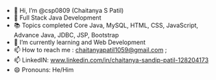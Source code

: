 - 👋 Hi, I’m @csp0809 (Chaitanya S Patil)
- 👀 Full Stack Java Development
- 📚 Topics completed Core Java, MySQL, HTML, CSS, JavaScript, Advance Java, JDBC, JSP, Bootstrap
- 🌱 I’m currently learning  and Web Development
- 📫 How to reach me : chaitanyapatil1059@gmail.com ;
- 📫 LinkedIN: www.linkedin.com/in/chaitanya-sandip-patil-128204173
- 😄 Pronouns: He/Him
<!---
csp0809/csp0809 is a ✨ special ✨ repository because its `README.md` (this file) appears on your GitHub profile.
You can click the Preview link to take a look at your changes.
--->
